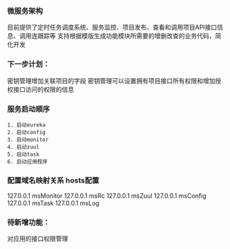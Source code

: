 ### 微服务架构

目前提供了定时任务调度系统、服务监控、项目发布、查看和调用项目API接口信息、调用连跟踪等
支持根据模版生成功能模块所需要的增删改查的业务代码，简化开发

### 下一步计划：

密钥管理增加关联项目的字段
密钥管理可以设置拥有项目接口所有权限和增加授权接口访问的权限的信息

### 服务启动顺序

	1. 启动eureka
	2. 启动config
	3. 启动monitor
	4. 启动zuul
	5. 启动task
	6. 启动应用程序


### 配置域名映射关系 hosts配置

127.0.0.1	msMonitor
127.0.0.1	msRc
127.0.0.1	msZuul
127.0.0.1	msConfig
127.0.0.1	msTask
127.0.0.1	msLog

### 待新增功能：

对应用的接口权限管理

